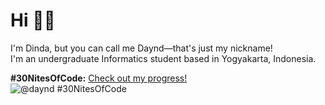 # Hi 👋🏻
I'm Dinda, but you can call me Daynd—that's just my nickname! <br />
I'm an undergraduate Informatics student based in Yogyakarta, Indonesia.

**#30NitesOfCode:** [Check out my progress!](https://www.codedex.io/@daynd/30-nites-of-code)  
  ![@daynd #30NitesOfCode](https://www.codedex.io/api/petStatus?user=daynd)
